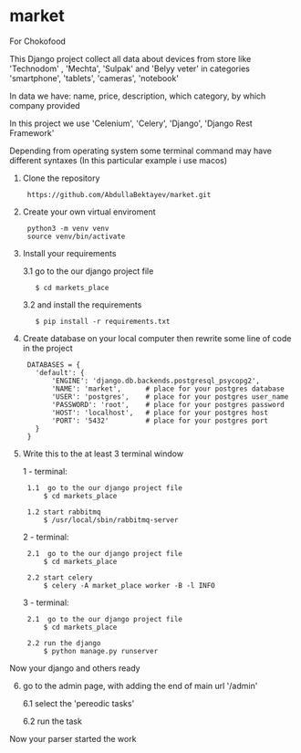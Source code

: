 # market
For Chokofood

This Django project collect all data about devices from store like 'Technodom' , 'Mechta', 'Sulpak' and 'Belyy veter' in categories 'smartphone', 'tablets', 'cameras', 'notebook'

In data we have: name, price, description, which category, by which company provided
  
In this project we use 'Celenium', 'Celery', 'Django', 'Django Rest Framework'




Depending from operating system some terminal command may have different syntaxes (In this particular example i use macos)




1. Clone the repository

        https://github.com/AbdullaBektayev/market.git

2. Create your own virtual enviroment

        python3 -m venv venv
        source venv/bin/activate

3. Install your requirements

      3.1  go to the our django project file 

          $ cd markets_place

      3.2 and install the requirements

          $ pip install -r requirements.txt

4. Create database on your local computer then rewrite some line of code in the project

        DATABASES = {
          'default': {
              'ENGINE': 'django.db.backends.postgresql_psycopg2',
              'NAME': 'market',      # place for your postgres database
              'USER': 'postgres',    # place for your postgres user_name
              'PASSWORD': 'root',    # place for your postgres password
              'HOST': 'localhost',   # place for your postgres host
              'PORT': '5432'         # place for your postgres port
          }
        }
        
5. Write this to the at least 3 terminal window 

      1 - terminal:

        1.1  go to the our django project file 
            $ cd markets_place

        1.2 start rabbitmq
            $ /usr/local/sbin/rabbitmq-server

      2 - terminal:

        2.1  go to the our django project file 
            $ cd markets_place

        2.2 start celery
            $ celery -A market_place worker -B -l INFO

      3 - terminal:

        2.1  go to the our django project file 
            $ cd markets_place

        2.2 run the django
            $ python manage.py runserver
        

Now your django and others ready

6. go to the admin page, with adding the end of main url  '/admin'
  
      6.1 select the 'pereodic tasks'

      6.2 run the task
  
Now your parser started the work

